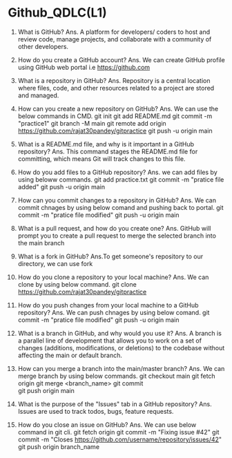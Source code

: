 # Github_QDLC(L1)

1. What is GitHub?
    Ans.  A platform for developers/ coders to host and review code, manage projects, and collaborate with a community of other developers.

2. How do you create a GitHub account?
    Ans. We can create GitHub profile using GitHub web portal i.e https://github.com

3. What is a repository in GitHub?
    Ans. Repository is a central location where files, code, and other resources related to a project are stored and managed. 

4. How can you create a new repository on GitHub?
    Ans. We can use the below commands in CMD.
        git init
        git add README.md
        git commit -m "practice1"
        git branch -M main
        git remote add origin https://github.com/rajat30pandey/gitpractice
        git push -u origin main

5. What is a README.md file, and why is it important in a GitHub repository?
    Ans. This command stages the README.md file for committing, which means Git will track changes to this file.
    
6. How do you add files to a GitHub repository?
    Ans. we can add files by using beloww commands.
        git add practice.txt
        git commit -m "pratice file added"
        git push -u origin main

7. How can you commit changes to a repository in GitHub?
    Ans. We can commit chnages by using below comand and pushing back to portal.
            git commit -m "pratice file modified"
            git push -u origin main

8. What is a pull request, and how do you create one?
    Ans. GitHub will prompt you to create a pull request to merge the selected branch into the main branch

9. What is a fork in GitHub?
    Ans.To get someone's repository to our directory, we can use fork

10. How do you clone a repository to your local machine?
    Ans. We can clone by using below command.
        git clone https://github.com/rajat30pandey/gitpractice

11. How do you push changes from your local machine to a GitHub repository?
    Ans. We can push chnages by using below comand.
             git commit -m "pratice file modified"
                git push -u origin main

12. What is a branch in GitHub, and why would you use it?
    Ans. A branch is a parallel line of development that allows you to work on a set of changes (additions, modifications, or deletions) to the codebase without affecting the main or default branch.

13. How can you merge a branch into the main/master branch?
    Ans. We can merge branch by using below commands.
        git checkout main
        git fetch origin
        git merge <branch_name>
        git commit  
        git push origin main

14. What is the purpose of the "Issues" tab in a GitHub repository?
    Ans. Issues are used to track todos, bugs, feature requests.

15. How do you close an issue on GitHub?
    Ans. We can use below command in git cli.
        git fetch origin
        git commit -m "Fixing issue #42"
        git commit -m "Closes https://github.com/username/repository/issues/42"
        git push origin branch_name



